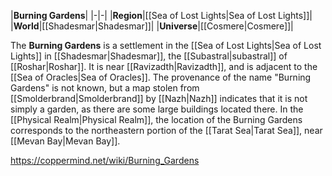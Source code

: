 |**Burning Gardens**|
|-|-|
|**Region**|[[Sea of Lost Lights\|Sea of Lost Lights]]|
|**World**|[[Shadesmar\|Shadesmar]]|
|**Universe**|[[Cosmere\|Cosmere]]|

The **Burning Gardens** is a settlement in the [[Sea of Lost Lights\|Sea of Lost Lights]] in [[Shadesmar\|Shadesmar]], the [[Subastral\|subastral]] of [[Roshar\|Roshar]]. It is near [[Ravizadth\|Ravizadth]], and is adjacent to the [[Sea of Oracles\|Sea of Oracles]]. The provenance of the name "Burning Gardens" is not known, but a map stolen from [[Smolderbrand\|Smolderbrand]] by [[Nazh\|Nazh]] indicates that it is not simply a garden, as there are some large buildings located there.
In the [[Physical Realm\|Physical Realm]], the location of the Burning Gardens corresponds to the northeastern portion of the [[Tarat Sea\|Tarat Sea]], near [[Mevan Bay\|Mevan Bay]].



https://coppermind.net/wiki/Burning_Gardens